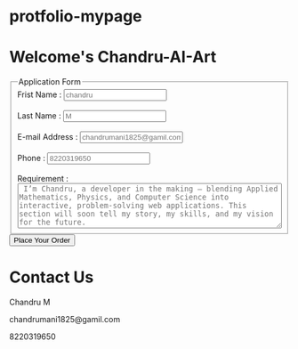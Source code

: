 # protfolio-mypage

<!DOCTYPE html>
<html lang="en">
<head>
  <meta charset="UTF-8">
  <meta name="viewport" content="width=device-width, initial-scale=1.0">
  <link rel="stylesheet" href="../style.css/home.css">
  <script src="../script.js/home.js" defer></script>
  <link rel="icon" href="../all.images/myicon.png">
  <link href="https://fonts.googleapis.com/css?family=Montserrat:700,400&display=swap" rel="stylesheet">
  <title>Chandru AI Art</title>
</head>
<body>
  <div>
    <h1>Welcome's Chandru-AI-Art</h1>
  </div>
  <div>
    <form action="applicationForm">
    <fieldset>
      <legend>Application Form</legend>
      <label for="fristName">Frist Name :</label>
        <input type="text" name="fristName" id="fristName" placeholder="chandru" autocomplete required>
        <br><br>
      <label for="lastName">Last Name :</label>
        <input type="text" name="lastName" id="lastName" placeholder="M" autocomplete>
        <br><br>
      <label for="email">E-mail Address :</label>
        <input type="email" name="email" id="email" placeholder="chandrumani1825@gamil.com" autocomplete required>
        <br><br>
      <label for="phone">Phone :</label>
        <input type="tel" name="phone" id="phone" placeholder="8220319650" autocomplete required   minlength="10" maxlength="10" pattern="{0-9} {0-9} " inputmode="numeric" >
        <br><br>
      <label for="requirement">Requirement :</label>
        <textarea type="text" name="requirement" id="requirement" rows="5" minilength="500" placeholder=" I’m Chandru, a developer in the making — blending Applied Mathematics, Physics, and Computer Science into interactive, problem‑solving web applications. This section will soon tell my story, my skills, and my vision for the future." style="width:100%; resize:vertical;" ></textarea>
    </fieldset>
    <button type="submit" id="orderBtn">Place Your Order</button>
    </form>
  </div>
  <footer>
    <h1 id="contactUs">Contact Us</h1>
    <nav class="contactUs">
      <p id="contactName">Chandru M</p>
      <p id="contactEmail">chandrumani1825@gamil.com</p>
      <p id="contactPhone">8220319650</p>
    </nav>
  </footer>
</body>
</html>
